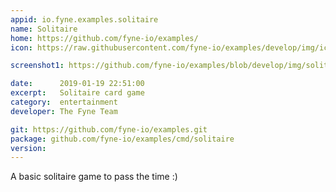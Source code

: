 ```yaml
---
appid: io.fyne.examples.solitaire
name: Solitaire
home: https://github.com/fyne-io/examples/
icon: https://raw.githubusercontent.com/fyne-io/examples/develop/img/icon/solitaire.png

screenshot1: https://github.com/fyne-io/examples/blob/develop/img/solitaire.png?raw=true

date:      2019-01-19 22:51:00
excerpt:   Solitaire card game
category:  entertainment
developer: The Fyne Team

git: https://github.com/fyne-io/examples.git
package: github.com/fyne-io/examples/cmd/solitaire
version: 
---
```


A basic solitaire game to pass the time :)

